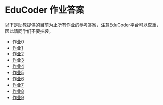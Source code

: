 # EduCoder 作业答案

以下是助教提供的目前为止所有作业的参考答案，注意EduCoder平台可以查重，因此请同学们不要抄袭。

- 作业0
- [作业1](hw01)
- [作业2](hw02)
- [作业3](hw03)
- [作业4](hw04)
- [作业5](hw05)
- [作业6](hw06)
- [作业7](hw07)
- [作业8](hw08)
- [作业9](hw09)

